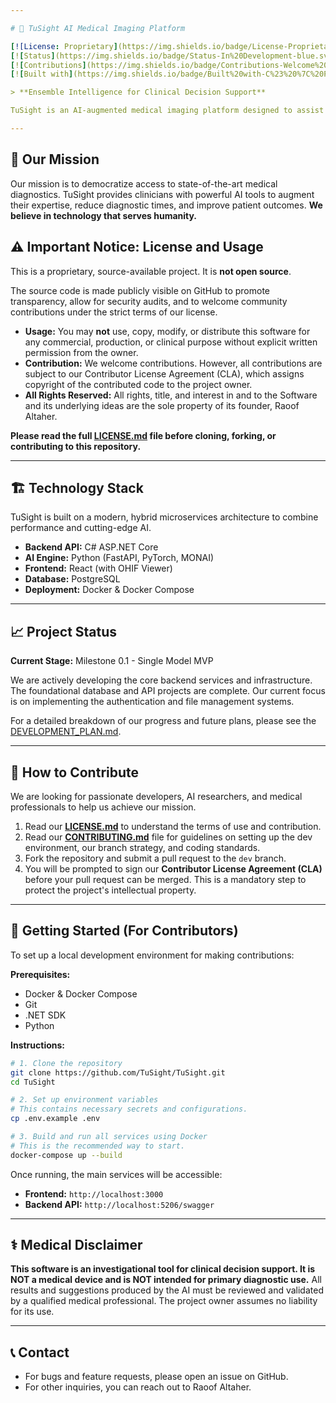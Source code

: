 ```yaml
---

# 🧠 TuSight AI Medical Imaging Platform

[![License: Proprietary](https://img.shields.io/badge/License-Proprietary-red.svg)](LICENSE.md)
[![Status](https://img.shields.io/badge/Status-In%20Development-blue.svg)](https://github.com/Raoof-Altaher/TuSight/pulse)
[![Contributions](https://img.shields.io/badge/Contributions-Welcome%20(CLA%20Required)-brightgreen.svg)](CONTRIBUTING.md)
[![Built with](https://img.shields.io/badge/Built%20with-C%23%20%7C%20Python%20%7C%20Docker-lightgrey.svg)](#-technology-stack)

> **Ensemble Intelligence for Clinical Decision Support**

TuSight is an AI-augmented medical imaging platform designed to assist doctors in underserved communities with MRI tumor detection and segmentation.

---
```


## 🎯 Our Mission

Our mission is to democratize access to state-of-the-art medical diagnostics. TuSight provides clinicians with powerful AI tools to augment their expertise, reduce diagnostic times, and improve patient outcomes. **We believe in technology that serves humanity.**

## ⚠️ Important Notice: License and Usage

This is a proprietary, source-available project. It is **not open source**.

The source code is made publicly visible on GitHub to promote transparency, allow for security audits, and to welcome community contributions under the strict terms of our license.

*   **Usage:** You may **not** use, copy, modify, or distribute this software for any commercial, production, or clinical purpose without explicit written permission from the owner.
*   **Contribution:** We welcome contributions. However, all contributions are subject to our Contributor License Agreement (CLA), which assigns copyright of the contributed code to the project owner.
*   **All Rights Reserved:** All rights, title, and interest in and to the Software and its underlying ideas are the sole property of its founder, Raoof Altaher.

**Please read the full [LICENSE.md](LICENSE.md) file before cloning, forking, or contributing to this repository.**

---

## 🏗️ Technology Stack

TuSight is built on a modern, hybrid microservices architecture to combine performance and cutting-edge AI.

*   **Backend API:** C# ASP.NET Core
*   **AI Engine:** Python (FastAPI, PyTorch, MONAI)
*   **Frontend:** React (with OHIF Viewer)
*   **Database:** PostgreSQL
*   **Deployment:** Docker & Docker Compose

---

## 📈 Project Status

**Current Stage:** Milestone 0.1 - Single Model MVP

We are actively developing the core backend services and infrastructure. The foundational database and API projects are complete. Our current focus is on implementing the authentication and file management systems.

For a detailed breakdown of our progress and future plans, please see the [DEVELOPMENT_PLAN.md](DEVELOPMENT_PLAN.md).

---

## 🤝 How to Contribute

We are looking for passionate developers, AI researchers, and medical professionals to help us achieve our mission.

1.  Read our **[LICENSE.md](LICENSE.md)** to understand the terms of use and contribution.
2.  Read our **[CONTRIBUTING.md](CONTRIBUTING.md)** file for guidelines on setting up the dev environment, our branch strategy, and coding standards.
3.  Fork the repository and submit a pull request to the `dev` branch.
4.  You will be prompted to sign our **Contributor License Agreement (CLA)** before your pull request can be merged. This is a mandatory step to protect the project's intellectual property.

---

## 🚀 Getting Started (For Contributors)

To set up a local development environment for making contributions:

**Prerequisites:**
*   Docker & Docker Compose
*   Git
*   .NET SDK
*   Python

**Instructions:**

```bash
# 1. Clone the repository
git clone https://github.com/TuSight/TuSight.git
cd TuSight

# 2. Set up environment variables
# This contains necessary secrets and configurations.
cp .env.example .env

# 3. Build and run all services using Docker
# This is the recommended way to start.
docker-compose up --build
```
Once running, the main services will be accessible:
- **Frontend:** `http://localhost:3000`
- **Backend API:** `http://localhost:5206/swagger`

---

## ⚕️ Medical Disclaimer

**This software is an investigational tool for clinical decision support. It is NOT a medical device and is NOT intended for primary diagnostic use.** All results and suggestions produced by the AI must be reviewed and validated by a qualified medical professional. The project owner assumes no liability for its use.

---

## 📞 Contact

*   For bugs and feature requests, please open an issue on GitHub.
*   For other inquiries, you can reach out to Raoof Altaher.
